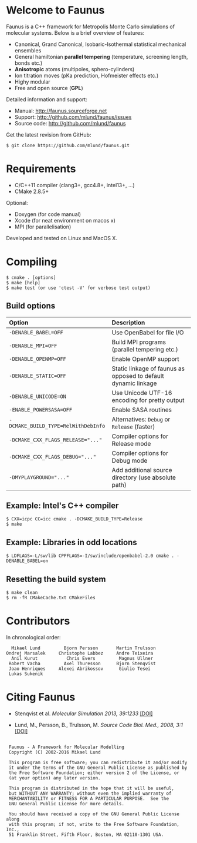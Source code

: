 Welcome to Faunus
=================

Faunus is a C++ framework for Metropolis Monte Carlo simulations of
molecular systems. Below is a brief overview of features:

- Canonical, Grand Canonical, Isobaric-Isothermal statistical mechanical ensembles
- General hamiltonian **parallel tempering** (temperature, screening length, bonds etc.)
- **Anisotropic** atoms (multipoles, sphero-cylinders)
- Ion titration moves (pKa prediction, Hofmeister effects etc.)
- Highy modular
- Free and open source (**GPL**)

Detailed information and support:

- Manual: <http://faunus.sourceforge.net>
- Support: <http://github.com/mlund/faunus/issues>
- Source code: <http://github.com/mlund/faunus>

Get the latest revision from GitHub:

    $ git clone https://github.com/mlund/faunus.git

Requirements
============

- C/C++11 compiler (clang3+, gcc4.8+, intel13+, ...)
- CMake 2.8.5+

Optional:

- Doxygen (for code manual)
- Xcode (for neat environment on macos x)
- MPI (for parallelisation)

Developed and tested on Linux and MacOS X.

Compiling
=========

    $ cmake . [options]
    $ make [help]
    $ make test (or use 'ctest -V' for verbose test output)

Build options
-------------

Option                             | Description
:--------------------------------- | :----------------------------------------
`-DENABLE_BABEL=OFF`               | Use OpenBabel for file I/O
`-DENABLE_MPI=OFF`                 | Build MPI programs (parallel tempering etc.)
`-DENABLE_OPENMP=OFF`              | Enable OpenMP support
`-DENABLE_STATIC=OFF`              | Static linkage of faunus as opposed to default dynamic linkage
`-DENABLE_UNICODE=ON`              | Use Unicode UTF-16 encoding for pretty output
`-ENABLE_POWERSASA=OFF`            | Enable SASA routines
`-DCMAKE_BUILD_TYPE=RelWithDebInfo`| Alternatives: `Debug` or `Release` (faster)
`-DCMAKE_CXX_FLAGS_RELEASE="..."`  | Compiler options for Release mode
`-DCMAKE_CXX_FLAGS_DEBUG="..."`    | Compiler options for Debug mode
`-DMYPLAYGROUND="..."`             | Add additional source directory (use absolute path)

Example: Intel's C++ compiler
-----------------------------

    $ CXX=icpc CC=icc cmake . -DCMAKE_BUILD_TYPE=Release
    $ make

Example: Libraries in odd locations
-----------------------------------

    $ LDFLAGS=-L/sw/lib CPPFLAGS=-I/sw/include/openbabel-2.0 cmake . -DENABLE_BABEL=on

Resetting the build system
--------------------------

    $ make clean
    $ rm -fR CMakeCache.txt CMakeFiles

Contributors
============

In chronological order:

~~~~~~~~~~~~~~~~~~~~~~~~~~~~~~~~~~~~~~~~~~~~~~~~~~~~~~~~~~~
  Mikael Lund         Bjorn Persson       Martin Trulsson    
Ondrej Marsalek     Christophe Labbez     Andre Teixeira     
  Anil Kurut           Chris Evers         Magnus Ullner      
 Robert Vacha         Axel Thuresson      Bjorn Stenqvist
 Joao Henriques     Alexei Abrikossov      Giulio Tesei
 Lukas Sukenik
~~~~~~~~~~~~~~~~~~~~~~~~~~~~~~~~~~~~~~~~~~~~~~~~~~~~~~~~~~~

Citing Faunus
=============

- Stenqvist et al.
  _Molecular Simulation 2013, 39:1233_
  [[DOI]](http://dx.doi.org/10/nvn)

- Lund, M., Persson, B., Trulsson, M.
  _Source Code Biol. Med., 2008, 3:1_
  [[DOI]](http://dx.doi.org/10/dfqgch)

~~~~~~~~~~~~~~~~~~~~~~~~~~~~~~~~~~~~~~~~~~~~~~~~~~~~~~~~~~~~~~~~~~~~~~~~~

 Faunus - A Framework for Molecular Modelling 
 Copyright (C) 2002-2016 Mikael Lund

 This program is free software; you can redistribute it and/or modify
 it under the terms of the GNU General Public License as published by
 the Free Software Foundation; either version 2 of the License, or 
 (at your option) any later version.

 This program is distributed in the hope that it will be useful,
 but WITHOUT ANY WARRANTY; without even the implied warranty of
 MERCHANTABILITY or FITNESS FOR A PARTICULAR PURPOSE.  See the
 GNU General Public License for more details.

 You should have received a copy of the GNU General Public License along
 with this program; if not, write to the Free Software Foundation, Inc.,
 51 Franklin Street, Fifth Floor, Boston, MA 02110-1301 USA.
 
~~~~~~~~~~~~~~~~~~~~~~~~~~~~~~~~~~~~~~~~~~~~~~~~~~~~~~~~~~~~~~~~~~~~~~~~~

